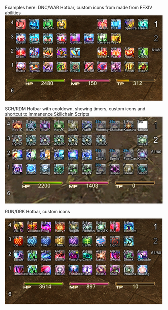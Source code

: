 Examples here:
DNC/WAR Hotbar, custom icons from made from FFXIV abilities
<img src="https://github.com/NoScrying/Window-Addons/blob/main/xivhotbar/images/other/DNC%20Xivhotbar.png">

SCH/RDM Hotbar with cooldown, showing timers, custom icons and shortcut to Immanence Skillchain Scripts
<img src="https://github.com/NoScrying/Window-Addons/blob/main/xivhotbar/images/other/SCH%20XIVHotbar.png">

RUN/DRK Hotbar, custom icons

<img src="https://github.com/NoScrying/Window-Addons/blob/main/xivhotbar/images/other/RUN%20XIVHotbar.png">

